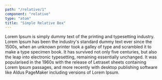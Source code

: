 ```yaml
---
path: "/relative/1"
component: "relative"
type: "atom"
title: "Simple Relative Box"
---
```

<Box>
  <Card
    p={5}
    border="2px dotted cyan"
  >
    <Relative top="50px" left="50px" zIndex="10">
      Lorem Ipsum is simply dummy text of the printing and typesetting industry. Lorem Ipsum has been the industry's standard dummy text ever since the 1500s, when an unknown printer took a galley of type and scrambled it to make a type specimen book. It has survived not only five centuries, but also the leap into electronic typesetting, remaining essentially unchanged. It was popularised in the 1960s with the release of Letraset sheets containing Lorem Ipsum passages, and more recently with desktop publishing software like Aldus PageMaker including versions of Lorem Ipsum.
    </Relative>
  </Card>
</Box>
